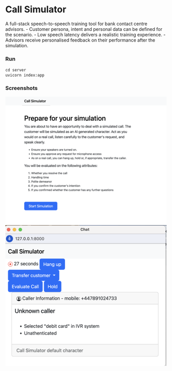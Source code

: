 # Call Simulator 
A full-stack speech-to-speech training tool for bank contact centre advisors.
    - Customer persona, intent and personal data can be defined for the scenario. 
    - Low speech latency delivers a realistic training experience.
    - Advisors receive personalised feedback on their performance after the simulation. 

### Run 
```
cd server
uvicorn index:app
```

### Screenshots
![alt text](https://github.com/jamesk14022/Call-Simulator/blob/main/resources/s1.png?raw=true)
![alt text](https://github.com/jamesk14022/Call-Simulator/blob/main/resources/s2.png?raw=true)
